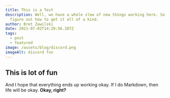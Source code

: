 ```yaml
---
title: This is a Test
description: Well, we have a whole slew of new things working here. So let's
  figure out how to get it all of a kind.
author: Bret Zawilski
date: 2021-07-02T14:29:56.207Z
tags:
  - post
  - featured
image: /assets/blog/discord.png
imageAlt: discord fun
---
```

## This is lot of fun
And I hope that everything ends up working okay. If I do Markdown, then life will be okay. **Okay, right?**